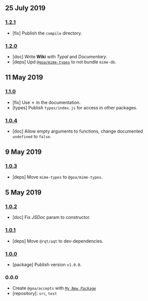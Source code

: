 ## 25 July 2019

### [1.2.1](https://github.com/idiocc/accepts/compare/v1.2.0...v1.2.1)

- [fix] Publish the `compile` directory.

### [1.2.0](https://github.com/idiocc/accepts/compare/v1.1.0...v1.2.0)

- [doc] Write **Wiki** with _Typal_ and _Documentary_.
- [deps] Upd [`@goa/mime-types`](https://github.com/idiocc/mime-types) to not bundle `mime-db`.

## 11 May 2019

### [1.1.0](https://github.com/idiocc/accepts/compare/v1.0.4...v1.1.0)

- [fix] Use `＊` in the documentation.
- [types] Publish `types/index.js` for access in other packages.

### [1.0.4](https://github.com/idiocc/accepts/compare/v1.0.3...v1.0.4)

- [doc] Allow empty arguments to functions, change documented `undefined` to `false`.

## 9 May 2019

### [1.0.3](https://github.com/idiocc/accepts/compare/v1.0.2...v1.0.3)

- [deps] Move `mime-types` to `@goa/mime-types`.

## 5 May 2019

### [1.0.2](https://github.com/idiocc/accepts/compare/v1.0.1...v1.0.2)

- [doc] Fix _JSDoc_ param to constructor.

### [1.0.1](https://github.com/idiocc/accepts/compare/v1.0.0...v1.0.1)

- [deps] Move `@rqt/aqt` to dev-dependencies.

### [1.0.0](https://github.com/idiocc/accepts/compare/v0.0.0-pre...v1.0.0)

- [package] Publish version `v1.0.0`.

### 0.0.0

- Create `@goa/accepts` with _[`My New Package`](https://mnpjs.org)_
- [repository]: `src`, `test`